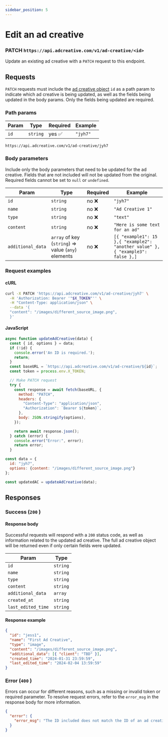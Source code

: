 ```yaml
---
sidebar_position: 5
---
```


# Edit an ad creative

### PATCH `https://api.adcreative.com/v1/ad-creative/<id>`

Update an existing ad creative with a `PATCH` request to this endpoint.

## Requests

`PATCH` requests must include the [ad creative object](/docs/intro#ad-creative-object) `id` as a path param to indicate which ad creative is being updated, as well as the fields being updated in the body params. Only the fields being updated are required.

### Path params

| Param | Type     | Required | Example  |
| ----- | -------- | -------- | -------- |
| `id`  | `string` | yes ✅   | `"jyh7"` |

```text
https://api.adcreative.com/v1/ad-creative/jyh7
```

### Body parameters

Include only the body parameters that need to be updated for the ad creative. Fields that are not included will not be updated from the original. Required fields cannot be set to `null` or `undefined`.

| Param             | Type                                               | Required | Example                                                                       |
| ----------------- | -------------------------------------------------- | -------- | ----------------------------------------------------------------------------- |
| `id`              | `string`                                           | no ❌    | `"jyh7"`                                                                      |
| `name`            | `string`                                           | no ❌    | `"Ad Creative 1"`                                                             |
| `type`            | `string`                                           | no ❌    | `"text"`                                                                      |
| `content`         | `string`                                           | no ❌    | `"Here is some text for an ad"`                                               |
| `additional_data` | `array` of key (`string`) ⇒ value (`any`) elements | no ❌    | `[{ "example1": 15 },{ "example2": "another value" },{ "example3": false },]` |

### Request examples

#### cURL

```bash
curl -X PATCH 'https://api.adcreative.com/v1/ad-creative/jyh7' \
  -H 'Authorization: Bearer '"$X_TOKEN"'' \
  -H "Content-Type: application/json" \
  --data '{
  "content": "/images/different_source_image.png",
  }'
```

#### JavaScript

```jsx
async function updateAdCreative(data) {
  const { id, options } = data;
  if (!id) {
    console.error('An ID is required.');
    return;
  }
  const baseURL = `https://api.adcreative.com/v1/ad-creative/${id}`;
  const token = process.env.X_TOKEN;

  // Make PATCH request
  try {
    const response = await fetch(baseURL, {
      method: "PATCH",
      headers: {
        "Content-Type": "application/json",
        "Authorization": `Bearer ${token}`,
      },
      body: JSON.stringify(options),
    });

    return await response.json();
  } catch (error) {
    console.error("Error:", error);
    return error;
  }

const data = {
  id: "jyh7",
  options: {content: "/images/different_source_image.png"}
};

const updatedAC = updateAdCreative(data);
```

## Responses

### Success (`200` )

#### Response body

Successful requests will respond with a `200` status code, as well as information related to the updated ad creative. The full ad creative object will be returned even if only certain fields were updated.

| Param              | Type     |
| ------------------ | -------- |
| `id`               | `string` |
| `name`             | `string` |
| `type`             | `string` |
| `content`          | `string` |
| `additional_data`  | `array`  |
| `created_at`       | `string` |
| `last_edited_time` | `string` |

#### Response example

```json
{
  "id": "jess1",
  "name": "First Ad Creative",
  "type": "image",
  "content": "/images/different_source_image.png",
  "additional_data": [{ "client": "TBD" }],
  "created_time": "2024-01-31 23:59:59",
  "last_edited_time": "2024-02-04 13:59:59"
}
```

### Error (`400` )

Errors can occur for different reasons, such as a missing or invalid token or required parameter. To resolve request errors, refer to the `error_msg` in the response body for more information.

```json
{
  "error": {
    "error_msg": "The ID included does not match the ID of an ad creative tied to this account."
  }
}
```
